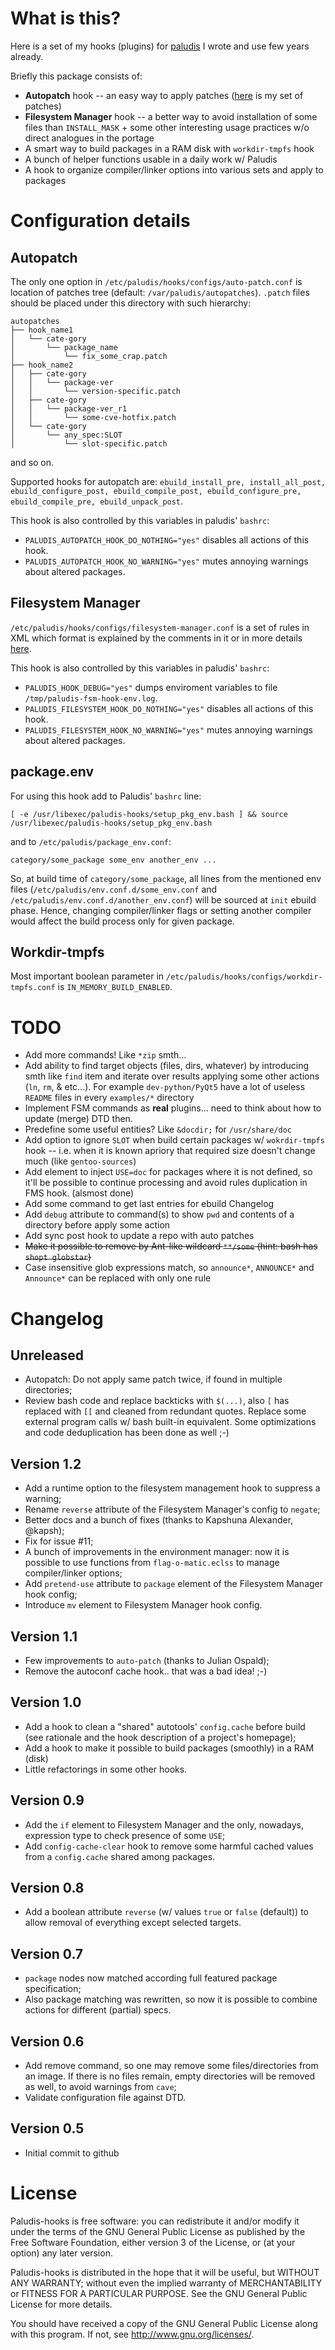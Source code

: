 What is this?
=============

Here is a set of my hooks (plugins) for [paludis](http://paludis.exherbo.org) I wrote and use few years already.

Briefly this package consists of:
* __Autopatch__ hook -- an easy way to apply patches ([here](https://github.com/zaufi/paludis-autopatches) is my set of patches)
* __Filesystem Manager__ hook -- a better way to avoid installation of some files than `INSTALL_MASK` +
  some other interesting usage practices w/o direct analogues in the portage
* A smart way to build packages in a RAM disk with `workdir-tmpfs` hook
* A bunch of helper functions usable in a daily work w/ Paludis
* A hook to organize compiler/linker options into various sets and apply to packages


Configuration details
=====================

Autopatch
---------

The only one option in `/etc/paludis/hooks/configs/auto-patch.conf` is location of patches tree
(default: `/var/paludis/autopatches`).
`.patch` files should be placed under this directory with such hierarchy:
```
autopatches
├── hook_name1
│   └── cate-gory
│       └── package_name
│           └── fix_some_crap.patch
├── hook_name2
│   ├── cate-gory
│   │   └── package-ver
│   │       └── version-specific.patch
│   ├── cate-gory
│   │   └── package-ver_r1
│   │       └── some-cve-hotfix.patch
│   └── cate-gory
│       └── any_spec:SLOT
│           └── slot-specific.patch
```
and so on.

Supported hooks for autopatch are:
`ebuild_install_pre, install_all_post, ebuild_configure_post, ebuild_compile_post, ebuild_configure_pre, ebuild_compile_pre, ebuild_unpack_post`.

This hook is also controlled by this variables in paludis' `bashrc`:
  * `PALUDIS_AUTOPATCH_HOOK_DO_NOTHING="yes"` disables all actions of this hook.
  * `PALUDIS_AUTOPATCH_HOOK_NO_WARNING="yes"` mutes annoying warnings about altered packages.


Filesystem Manager
------------------

`/etc/paludis/hooks/configs/filesystem-manager.conf` is a set of rules in XML which format is explained
by the comments in it or in more details
[here](https://github.com/zaufi/paludis-config/blob/hardware/notebook/MSI-GP60-2PE-Leopard/hooks/configs/filesystem-manager.conf).

This hook is also controlled by this variables in paludis' `bashrc`:
  * `PALUDIS_HOOK_DEBUG="yes"` dumps enviroment variables to file `/tmp/paludis-fsm-hook-env.log`.
  * `PALUDIS_FILESYSTEM_HOOK_DO_NOTHING="yes"` disables all actions of this hook.
  * `PALUDIS_FILESYSTEM_HOOK_NO_WARNING="yes"` mutes annoying warnings about altered packages.


package.env
-----------

For using this hook add to Paludis' `bashrc` line:

    [ -e /usr/libexec/paludis-hooks/setup_pkg_env.bash ] && source /usr/libexec/paludis-hooks/setup_pkg_env.bash

and to `/etc/paludis/package_env.conf`:

    category/some_package some_env another_env ...

So, at build time of `category/some_package`, all lines from the mentioned env files (`/etc/paludis/env.conf.d/some_env.conf` and
`/etc/paludis/env.conf.d/another_env.conf`) will be sourced at `init` ebuild phase. Hence, changing compiler/linker flags
or setting another compiler would affect the build process only for given package.


Workdir-tmpfs
-------------

Most important boolean parameter in `/etc/paludis/hooks/configs/workdir-tmpfs.conf` is `IN_MEMORY_BUILD_ENABLED`.


TODO
====

* Add more commands! Like `*zip` smth...
* Add ability to find target objects (files, dirs, whatever) by introducing smth
  like `find` item and iterate over results applying some other actions (`ln`, `rm`, & etc...).
  For example `dev-python/PyQt5` have a lot of useless `README` files in every `examples/*` directory
* Implement FSM commands as **real** plugins... need to think about how to update (merge) DTD then.
* Predefine some useful entities? Like `&docdir;` for `/usr/share/doc`
* Add option to ignore `SLOT` when build certain packages w/ `wokrdir-tmpfs` hook -- i.e.
  when it is known apriory that required size doesn't change much (like `gentoo-sources`)
* Add element to inject `USE=doc` for packages where it is not defined, so it'll be possible
  to continue processing and avoid rules duplication in FMS hook. (alsmost done)
* Add some command to get last entries for ebuild Changelog
* Add `debug` attribute to command(s) to show `pwd` and contents of a directory before apply some action
* Add sync post hook to update a repo with auto patches
* <del>Make it possible to remove by Ant-like wildcard `**/some` (hint: bash has `shopt globstar`)</del>
* Case insensitive glob expressions match, so `announce*`, `ANNOUNCE*` and `Announce*` can be replaced
  with only one rule


Changelog
=========

Unreleased
----------

* Autopatch: Do not apply same patch twice, if found in multiple directories;
* Review bash code and replace backticks with `$(...)`, also `[` has replaced with `[[` and
  cleaned from redundant quotes. Replace some external program calls w/ bash built-in equivalent.
  Some optimizations and code deduplication has been done as well ;-)

Version 1.2
-----------

* Add a runtime option to the filesystem management hook to suppress a warning;
* Rename `reverse` attribute of the Filesystem Manager's config to `negate`;
* Better docs and a bunch of fixes (thanks to Kapshuna Alexander, @kapsh);
* Fix for issue #11;
* A bunch of improvements in the environment manager: now it is possible to use
  functions from `flag-o-matic.eclss` to manage compiler/linker options;
* Add `pretend-use` attribute to `package` element of the Filesystem Manager hook config;
* Introduce `mv` element to Filesystem Manager hook config.

Version 1.1
-----------

* Few improvements to `auto-patch` (thanks to Julian Ospald);
* Remove the autoconf cache hook.. that was a bad idea! ;-)

Version 1.0
-----------
* Add a hook to clean a "shared" autotools' `config.cache` before build (see rationale and the hook
  description of a project's homepage);
* Add a hook to make it possible to build packages (smoothly) in a RAM (disk)
* Little refactorings in some other hooks.

Version 0.9
-----------
* Add the `if` element to Filesystem Manager and the only, nowadays, expression type to check presence of some `USE`;
* Add `config-cache-clear` hook to remove some harmful cached values from a `config.cache`
  shared among packages.

Version 0.8
-----------
* Add a boolean attribute `reverse` (w/ values `true` or `false` (default)) to allow removal
  of everything except selected targets.

Version 0.7
-----------
* `package` nodes now matched according full featured package specification;
* Also package matching was rewritten, so now it is possible to combine actions
  for different (partial) specs.

Version 0.6
-----------
* Add remove command, so one may remove some files/directories from an image. If there is
  no files remain, empty directories will be removed as well, to avoid warnings from `cave`;
* Validate configuration file against DTD.

Version 0.5
-----------
* Initial commit to github


License
=======

Paludis-hooks is free software: you can redistribute it and/or modify it
under the terms of the GNU General Public License as published by the
Free Software Foundation, either version 3 of the License, or
(at your option) any later version.

Paludis-hooks is distributed in the hope that it will be useful, but
WITHOUT ANY WARRANTY; without even the implied warranty of
MERCHANTABILITY or FITNESS FOR A PARTICULAR PURPOSE.
See the GNU General Public License for more details.

You should have received a copy of the GNU General Public License along
with this program.  If not, see <http://www.gnu.org/licenses/>.
